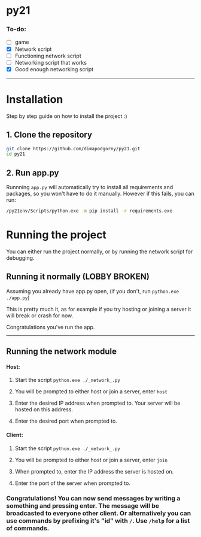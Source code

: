 # py21
### To-do:
- [ ] game
- [X] Network script
- [ ] Functioning network script
- [ ] Networking script that works
- [X] Good enough networking script

---

# Installation
Step by step guide on how to install the project :)

## 1. **Clone the repository**
```bash
git clone https://github.com/dimapodgorny/py21.git
cd py21
```

## 2. **Run app.py**
Runnning `app.py` will automatically try to install all requirements and packages, so you won't have to do it manually.
However if this fails, you can run:
```bash
/py21env/Scripts/python.exe -m pip install -r requirements.exe
```

# Running the project 
You can either run the project normally, or by running the network script for debugging.

## Running it normally (LOBBY BROKEN)
Assuming you already have app.py open, (if you don't, run `python.exe ./app.py`)

This is pretty much it, as for example if you try hosting or joining a server it will break or crash for now.

Congratulations you've run the app.

---

## Running the network module
#### Host:
1. Start the script `python.exe ./_network_.py`

2. You will be prompted to either host or join a server, enter `host`

3. Enter the desired IP address when prompted to. Your server will be hosted on this address.

4. Enter the desired port when prompted to.

#### Client:
1. Start the script `python.exe ./_network_.py`

2. You will be prompted to either host or join a server, enter `join`

3. When prompted to, enter the IP address the server is hosted on.

4. Enter the port of the server when prompted to.

### Congratulations! You can now send messages by writing a something and pressing enter. The message will be broadcasted to everyone other client. Or alternatively you can use commands by prefixing it's "id" with `/`. Use `/help` for a list of commands.
